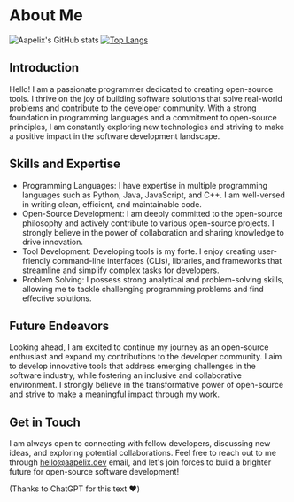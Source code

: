 # About Me

![Aapelix's GitHub stats](https://github-readme-stats.vercel.app/api?username=aapelix&show_icons=true&theme=radical)
[![Top Langs](https://github-readme-stats.vercel.app/api/top-langs/?username=aapelix)](https://github.com/anuraghazra/github-readme-stats)

## Introduction

Hello! I am a passionate programmer dedicated to creating open-source tools. I thrive on the joy of building software solutions that solve real-world problems and contribute to the developer community. With a strong foundation in programming languages and a commitment to open-source principles, I am constantly exploring new technologies and striving to make a positive impact in the software development landscape.

## Skills and Expertise

   - Programming Languages: I have expertise in multiple programming languages such as Python, Java, JavaScript, and C++. I am well-versed in writing clean, efficient, and maintainable code.
   - Open-Source Development: I am deeply committed to the open-source philosophy and actively contribute to various open-source projects. I strongly believe in the power of collaboration and sharing knowledge to drive innovation.
   - Tool Development: Developing tools is my forte. I enjoy creating user-friendly command-line interfaces (CLIs), libraries, and frameworks that streamline and simplify complex tasks for developers.
   - Problem Solving: I possess strong analytical and problem-solving skills, allowing me to tackle challenging programming problems and find effective solutions.

## Future Endeavors

Looking ahead, I am excited to continue my journey as an open-source enthusiast and expand my contributions to the developer community. I aim to develop innovative tools that address emerging challenges in the software industry, while fostering an inclusive and collaborative environment. I strongly believe in the transformative power of open-source and strive to make a meaningful impact through my work.

## Get in Touch

I am always open to connecting with fellow developers, discussing new ideas, and exploring potential collaborations. Feel free to reach out to me through hello@aapelix.dev email, and let's join forces to build a brighter future for open-source software development!

(Thanks to ChatGPT for this text ❤️)
